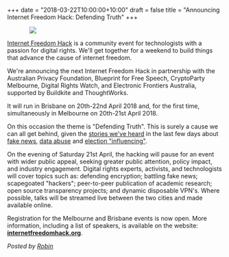 +++
date = "2018-03-22T10:00:00+10:00"
draft = false
title = "Announcing Internet Freedom Hack: Defending Truth"
+++

<img src="/images/defending-truth-shield-on-blue.jpg" style="max-width:400px; margin-left:auto; margin-right:auto; display:block;" />

[Internet Freedom Hack](https://internetfreedomhack.org) is a community event for technologists with a passion for digital rights. We'll get together for a weekend to build things that advance the cause of internet freedom. 

We're announcing the next Internet Freedom Hack in partnership with the Australian Privacy Foundation, Blueprint for Free Speech, CryptoParty Melbourne, Digital Rights Watch, and Electronic Frontiers Australia, supported by Buildkite and ThoughtWorks. 

It will run in Brisbane on 20th-22nd April 2018 and, for the first time, simultaneously in Melbourne on 20th-21st April 2018.

On this occasion the theme is "Defending Truth". This is surely a cause we can all get behind, given the [stories we've heard](https://www.theguardian.com/news/series/cambridge-analytica-files) in the last few days about [fake news](https://www.theguardian.com/uk-news/2018/mar/19/cambridge-analytica-execs-boast-dirty-tricks-honey-traps-elections), [data abuse](https://motherboard.vice.com/en_us/article/3kjzvk/facebook-cambridge-analytica-not-a-data-breach) and [election "influencing"](https://www.theguardian.com/uk-news/2018/mar/20/cambridge-analytica-execs-boast-of-role-in-getting-trump-elected).

On the evening of Saturday 21st April, the hacking will pause for an event with wider public appeal, seeking greater public attention, policy impact, and industry engagement. Digital rights experts, activists, and technologists will cover topics such as: defending encryption; battling fake news; scapegoated "hackers"; peer-to-peer publication of academic research; open source transparency projects; and dynamic disposable VPN's. Where possible, talks will be streamed live between the two cities and made available online. 

Registration for the Melbourne and Brisbane events is now open. More information, including a list of speakers, is available on the website: [**internetfreedomhack.org**](https://internetfreedomhack.org).

<i>Posted by [Robin](https://robindoherty.com)</i>


<style>
img {
    max-width:500px;
    max-height:282px;
    margin-right:10px;
    margin-bottom:10px;
    display: inline-block;
}

.space {
  clear: left;
}
</style>
